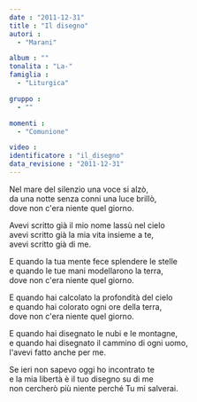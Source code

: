 ```yaml
---
date : "2011-12-31"
title : "Il disegno"
autori : 
  - "Marani"

album : ""
tonalita : "La-"
famiglia : 
  - "Liturgica"

gruppo : 
  - ""

momenti : 
  - "Comunione"

video : 
identificatore : "il_disegno"
data_revisione : "2011-12-31"
---
```

  
  
Nel mare del silenzio una voce si alzò,   
da una notte senza conni una luce brillò,   
dove non c'era niente quel giorno.  
  
  
Avevi scritto già il mio nome lassù nel cielo   
avevi scritto già la mia vita insieme a te,   
avevi scritto già di me.  
  
  
E quando la tua mente fece splendere le stelle   
e quando le tue mani modellarono la terra,   
dove non c'era niente quel giorno.  
  
  
E quando hai calcolato la profondità del cielo  
e quando hai colorato ogni ore della terra,  
dove non c'era niente quel giorno.  
  
  
E quando hai disegnato le nubi e le montagne,  
e quando hai disegnato il cammino di ogni uomo,  
l'avevi fatto anche per me.  
  
  
Se ieri non sapevo oggi ho incontrato te   
e la mia libertà è il tuo disegno su di me   
non cercherò più niente perché Tu mi salverai.  
  
  
  
